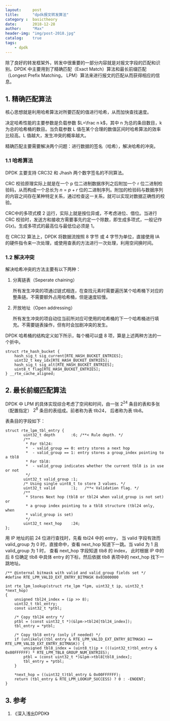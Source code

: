 ```yaml
---
layout:     post
title:      "dpdk报文转发算法"
category :  basictheory
date:       2018-12-28
author:     "Max"
header-img: "img/post-2018.jpg"
catalog:    true
tags:
    - dpdk
---
```


除了良好的转发框架外，转发中很重要的一部分内容就是对报文字段的匹配和识别。DPDK 中主要用到了精确匹配（Exact Match）算法和最长前缀匹配（Longest Prefix Matching， LPM）算法来进行报文的匹配从而获得相应的信息。

## 1. 精确匹配算法

核心思想就是利用哈希算法对所要匹配的值进行哈希，从而加快查找速度。

决定哈希性能的主要参数是负载参数 $L=\frac n k$，其中 n 为总的条目数目，k 为总的哈希桶的数目。当负载参数 L 值在某个合理的数值区间时哈希算法的效率比较高。L 值越大，发生冲突的概率越大。

精确匹配主要需要解决两个问题：进行数据的签名（哈希），解决哈希的冲突。

### 1.1 哈希算法

DPDK 主要支持 CRC32 和 Jhash 两个数字签名的不同算法。

CRC 校验原理实际上就是在一个 p 位二进制数据序列之后附加一个 r 位二进制检验码，从而构成一个总长为 $n = p + r$ 位的二进制序列。附加的检验码与数据序列的内容之间存在某种特定关系，通过检查这一关系，就可以实现对数据正确性的校验。

CRC中的多项式模 2 运行，实际上就是按位异或，不考虑进位、借位。当进行 CRC 校验时，发送方和接收方需要事先约定一个除数，即生成多项式，一般记作 $G(x)$。生成多项式的最高位与最低位必须是 1。

在 CRC32 算法上，DPDK 将数据流按照 8 字节 或 4 字节为单位，直接使用 IA 的硬件指令来一次处理，或使用查表的方法进行一次处理，利用空间换时间。

### 1.2 解决冲突

解决哈希冲突的方法主要有以下两种：

1. 分离链表（Seperate chaining）
   
   所有发生冲突的项通过链式相连，在查找元素时需要遍历某个哈希桶下对应的整条链。不需要额外占用哈希桶，但是速度较慢。

2. 开放地址（Open addressing）
   
   所有发生冲突的项自动往当前所对应可使用的哈希桶的下一个哈希桶进行填充。不需要链表操作，但有时会加剧冲突的发生。

DPDK 哈希桶的结构定义如下所示，每个桶可以盛 8 项，算是上述两种方法的一个折中。
```
struct rte_hash_bucket {
    hash_sig_t sig_current[RTE_HASH_BUCKET_ENTRIES];
    uint32_t key_idx[RTE_HASH_BUCKET_ENTRIES];
    hash_sig_t sig_alt[RTE_HASH_BUCKET_ENTRIES];
    uint8_t flag[RTE_HASH_BUCKET_ENTRIES];
} __rte_cache_aligned;
```

## 2. 最长前缀匹配算法

DPDK 中 LPM 的具体实现综合考虑了空间和时间，由一张 $2^{24}$ 条目的表和多张（配置指定） $2^8$ 条目的表组成。前者称为表 tlb24， 后者称为表 tlb8。

表条目的字段如下：
```
struct rte_lpm_tbl_entry {
        uint32_t depth       :6; /**< Rule depth. */
        /**
         * For tbl24:
         *  - valid_group == 0: entry stores a next hop
         *  - valid_group == 1: entry stores a group_index pointing to a tbl8
         * For tbl8:
         *  - valid_group indicates whether the current tbl8 is in use or not
         */
        uint32_t valid_group :1;
        /* Using single uint8_t to store 3 values. */
        uint32_t valid       :1;   /**< Validation flag. */
        /**
         * Stores Next hop (tbl8 or tbl24 when valid_group is not set) or
         * a group index pointing to a tbl8 structure (tbl24 only, when
         * valid_group is set)
         */
        uint32_t next_hop    :24;
};
```

用 IP 地址的前 24 位进行查找时，先看 tbl24 中的 entry， 当 valid 字段有效而 valid_group 为 0 时，直接命中，查看 next_hop 知道下一跳。当 valid 为 1 且 valid_group 为 1 时， 查看 next_hop 字段知道 tlb8 的 index， 此时根据 IP 中的后 8 位确定 tlb8 中具体 entry 的下标，然后依据 tlb8 表项中的 next_hop 找下一跳地址。
```
/** @internal bitmask with valid and valid_group fields set */
#define RTE_LPM_VALID_EXT_ENTRY_BITMASK 0x03000000

int rte_lpm_lookup(struct rte_lpm *lpm, uint32_t ip, uint32_t *next_hop)
{
    unsigned tbl24_index = (ip >> 8);
    uint32_t tbl_entry;
    const uint32_t *ptbl;

    /* Copy tbl24 entry */
    ptbl = (const uint32_t *)(&lpm->tbl24[tbl24_index]);
    tbl_entry = *ptbl;

    /* Copy tbl8 entry (only if needed) */
    if (unlikely((tbl_entry & RTE_LPM_VALID_EXT_ENTRY_BITMASK) == RTE_LPM_VALID_EXT_ENTRY_BITMASK)) {
        unsigned tbl8_index = (uint8_t)ip + (((uint32_t)tbl_entry & 0x00FFFFFF) * RTE_LPM_TBL8_GROUP_NUM_ENTRIES);
        ptbl = (const uint32_t *)&lpm->tbl8[tbl8_index];
        tbl_entry = *ptbl;
    }

    *next_hop = ((uint32_t)tbl_entry & 0x00FFFFFF);
    return (tbl_entry & RTE_LPM_LOOKUP_SUCCESS) ? 0 : -ENOENT;
}
```

## 3. 参考

1. 《深入浅出DPDK》
